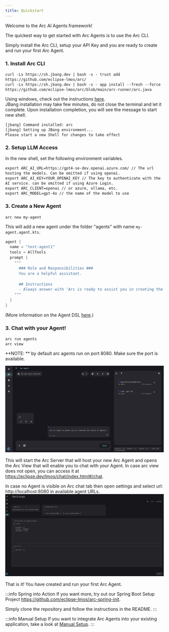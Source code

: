 ```yaml
---
title: Quickstart
---
```



Welcome to the Arc AI Agents framework!

The quickest way to get started with Arc Agents is to use the Arc CLI.

Simply install the Arc CLI, setup your API Key and you are ready to create and run your first Arc Agent.

### 1. Install Arc CLI
```
curl -Ls https://sh.jbang.dev | bash -s - trust add https://github.com/eclipse-lmos/arc/
curl -Ls https://sh.jbang.dev | bash -s - app install --fresh --force https://github.com/eclipse-lmos/arc/blob/main/arc-runner/arc.java
```
Using windows, check out the instructions [here](/docs/arc/cli). <br/>
JBang installation may take few minutes, do not close the terminal and let it complete. Upon installation completion, you will see the message to start new shell.
```
[jbang] Command installed: arc
[jbang] Setting up JBang environment...
Please start a new Shell for changes to take effect
```

### 2. Setup LLM Access

In the new shell, set the following environment variables.
```
export ARC_AI_URL=https://gpt4-se-dev.openai.azure.com/ // The url hosting the models. Can be omitted if using openai.
export ARC_AI_KEY=YOUR_OPENAI_KEY // The key to authenticate with the AI service. can be omitted if using Azure Login.
export ARC_CLIENT=openai // or azure, ollama, etc.
export ARC_MODEL=gpt-4o // the name of the model to use
```

### 3. Create a New Agent 

```
arc new my-agent
```

This will add a new agent under the folder "agents" with name `my-agent.agent.kts`.

```kt
agent {
  name = "test-agent1"
  tools = AllTools
  prompt {
    """
      ### Role and Responsibilities ###
      You are a helpful assistant.
      
      ## Instructions
      - Always answer with 'Arc is ready to assist you in creating the future of Agents!.'
    """
  }
}
```
(More information on the Agent DSL [here](/docs/arc/dsl/defining_agents).)

### 3. Chat with your Agent!

```
arc run agents
arc view
```
**NOTE: ** by default arc agents run on port 8080. Make sure the port is available.<br/>

![Arc View](/img/arc_view01.png)

This will start the Arc Server that will host your new Arc Agent 
and opens the Arc View that will enable you to chat with your Agent. In case arc view does not open, you can access it at https://eclipse.dev/lmos/chat/index.html#/chat.

In case no Agent is visible on Arc chat tab then open settings and select url: http://localhost:8080 in available agent URLs.<br/>
![Arc View settings](/img/arc_view02.png)

That is it! You have created and run your first Arc Agent.

:::info Spring into Action
If you want more, try out our Spring Boot Setup Project
https://github.com/eclipse-lmos/arc-spring-init.

Simply clone the repository and follow the instructions in the README.
:::

:::info Manual Setup
If you want to integrate Arc Agents into your existing application,
take a look at [Manual Setup](00-manual_setup.md).
:::

